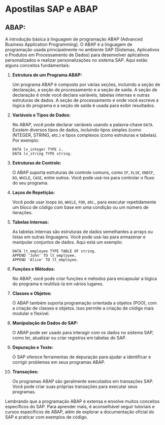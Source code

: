 # Apostilas SAP e ABAP

## ABAP:
A introdução básica à linguagem de programação ABAP (Advanced Business Application Programming). O ABAP é a linguagem de programação usada principalmente no ambiente SAP (Sistemas, Aplicativos e Produtos em Processamento de Dados) para desenvolver aplicativos personalizados e realizar personalizações no sistema SAP. Aqui estão alguns conceitos fundamentais:

1. **Estrutura de um Programa ABAP:**
   
   Um programa ABAP é composto por várias seções, incluindo a seção de declaração, a seção de processamento e a seção de saída. A seção de declaração é onde você declara variáveis, tabelas internas e outras estruturas de dados. A seção de processamento é onde você escreve a lógica do programa e a seção de saída é usada para exibir resultados.

2. **Variáveis e Tipos de Dados:**

   No ABAP, você pode declarar variáveis usando a palavra-chave `DATA`. Existem diversos tipos de dados, incluindo tipos simples (como INTEGER, STRING, etc.) e tipos complexos (como estruturas e tabelas). Por exemplo:

   ```abap
   DATA lv_integer TYPE i.
   DATA lv_string TYPE string.
   ```

3. **Estruturas de Controle:**

   O ABAP suporta estruturas de controle comuns, como `IF`, `ELSE`, `ENDIF`, `DO`, `WHILE`, `CASE`, entre outros. Você pode usá-los para controlar o fluxo do seu programa.

4. **Laços de Repetição:**

   Você pode usar loops `DO`, `WHILE`, `FOR`, etc., para executar repetidamente um bloco de código com base em uma condição ou um número de iterações.

5. **Tabelas Internas:**

   As tabelas internas são estruturas de dados semelhantes a arrays ou listas em outras linguagens. Você pode usá-las para armazenar e manipular conjuntos de dados. Aqui está um exemplo:

   ```abap
   DATA lt_employee TYPE TABLE OF string.
   APPEND 'John' TO lt_employee.
   APPEND 'Alice' TO lt_employee.
   ```

6. **Funções e Métodos:**

   No ABAP, você pode criar funções e métodos para encapsular a lógica do programa e reutilizá-la em vários lugares.

7. **Classes e Objetos:**

   O ABAP também suporta programação orientada a objetos (POO), com a criação de classes e objetos. Isso permite a criação de código mais modular e flexível.

8. **Manipulação de Dados do SAP:**

   O ABAP pode ser usado para interagir com os dados no sistema SAP, como ler, atualizar ou criar registros em tabelas do SAP.

9. **Depuração e Teste:**

   O SAP oferece ferramentas de depuração para ajudar a identificar e corrigir problemas em seus programas ABAP.

10. **Transações:**

    Os programas ABAP são geralmente executados em transações SAP. Você pode criar suas próprias transações para executar seus programas.

Lembrando que a programação ABAP é extensa e envolve muitos conceitos específicos do SAP. Para aprender mais, é aconselhável seguir tutoriais e cursos específicos de ABAP, além de explorar a documentação oficial do SAP e praticar com exemplos de código.
